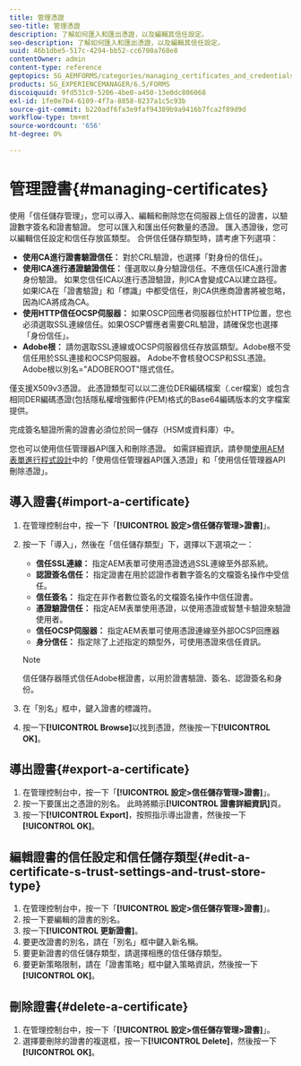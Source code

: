 ```yaml
---
title: 管理憑證
seo-title: 管理憑證
description: 了解如何匯入和匯出憑證，以及編輯其信任設定。
seo-description: 了解如何匯入和匯出憑證，以及編輯其信任設定。
uuid: 46b1dbe5-517c-4294-bb52-cc6700a768e8
contentOwner: admin
content-type: reference
geptopics: SG_AEMFORMS/categories/managing_certificates_and_credentials
products: SG_EXPERIENCEMANAGER/6.5/FORMS
discoiquuid: 9fd531c0-5206-4be0-a450-13e0dc806068
exl-id: 1fe0e7b4-6109-4f7a-8858-8237a1c5c93b
source-git-commit: b220adf6fa3e9faf94389b9a9416b7fca2f89d9d
workflow-type: tm+mt
source-wordcount: '656'
ht-degree: 0%

---
```


# 管理證書{#managing-certificates}

使用「信任儲存管理」，您可以導入、編輯和刪除您在伺服器上信任的證書，以驗證數字簽名和證書驗證。 您可以匯入和匯出任何數量的憑證。 匯入憑證後，您可以編輯信任設定和信任存放區類型。 合併信任儲存類型時，請考慮下列選項：

* **使用CA進行證書驗證信任：** 對於CRL驗證，也選擇「對身份的信任」。
* **使用ICA進行憑證驗證信任：** 僅選取以身分驗證信任。不應信任ICA進行證書身份驗證。 如果您信任ICA以進行憑證驗證，則ICA會變成CA以建立路徑。 如果ICA在「證書驗證」和「標識」中都受信任，則CA供應商證書將被忽略，因為ICA將成為CA。
* **使用HTTP信任OCSP伺服器：** 如果OSCP回應者伺服器位於HTTP位置，您也必須選取SSL連線信任。如果OSCP響應者需要CRL驗證，請確保您也選擇「身份信任」。
* **Adobe根：** 請勿選取SSL連線或OCSP伺服器信任存放區類型。Adobe根不受信任用於SSL連接和OCSP伺服器。 Adobe不會核發OCSP和SSL憑證。 Adobe根以別名=&quot;ADOBEROOT&quot;隱式信任。

僅支援X509v3憑證。 此憑證類型可以以二進位DER編碼檔案（.cer檔案）或包含相同DER編碼憑證(包括隱私權增強郵件(PEM)格式的Base64編碼版本的文字檔案提供。

完成簽名驗證所需的證書必須位於同一儲存（HSM或資料庫）中。

您也可以使用信任管理器API匯入和刪除憑證。 如需詳細資訊，請參閱[使用AEM表單進行程式設計](https://www.adobe.com/go/learn_aemforms_programming_63)中的「使用信任管理器API匯入憑證」和「使用信任管理器API刪除憑證」。

## 導入證書{#import-a-certificate}

1. 在管理控制台中，按一下「**[!UICONTROL 設定>信任儲存管理>證書]**」。
1. 按一下「導入」，然後在「信任儲存類型」下，選擇以下選項之一：

   * **信任SSL連線：** 指定AEM表單可使用憑證透過SSL連線至外部系統。
   * **認證簽名信任：** 指定證書在用於認證作者數字簽名的文檔簽名操作中受信任。
   * **信任簽名：** 指定在非作者數位簽名的文檔簽名操作中信任證書。
   * **憑證驗證信任：** 指定AEM表單使用憑證，以使用憑證或智慧卡驗證來驗證使用者。
   * **信任OCSP伺服器：** 指定AEM表單可使用憑證連線至外部OCSP回應器
   * **身分信任：** 指定除了上述指定的類型外，可使用憑證來信任資訊。

   >[!NOTE]
   >
   >信任儲存器隱式信任Adobe根證書，以用於證書驗證、簽名、認證簽名和身份。

1. 在「別名」框中，鍵入證書的標識符。
1. 按一下&#x200B;**[!UICONTROL Browse]**&#x200B;以找到憑證，然後按一下&#x200B;**[!UICONTROL OK]**。

## 導出證書{#export-a-certificate}

1. 在管理控制台中，按一下「**[!UICONTROL 設定>信任儲存管理>證書]**」。
1. 按一下要匯出之憑證的別名。 此時將顯示&#x200B;**[!UICONTROL 證書詳細資訊]**&#x200B;頁。
1. 按一下&#x200B;**[!UICONTROL Export]**，按照指示導出證書，然後按一下&#x200B;**[!UICONTROL OK]**。

## 編輯證書的信任設定和信任儲存類型{#edit-a-certificate-s-trust-settings-and-trust-store-type}

1. 在管理控制台中，按一下「**[!UICONTROL 設定>信任儲存管理>證書]**」。
1. 按一下要編輯的證書的別名。
1. 按一下&#x200B;**[!UICONTROL 更新證書]**。
1. 要更改證書的別名，請在「別名」框中鍵入新名稱。
1. 要更新證書的信任儲存類型，請選擇相應的信任儲存類型。
1. 要更新策略限制，請在「證書策略」框中鍵入策略資訊，然後按一下&#x200B;**[!UICONTROL OK]**。

## 刪除證書{#delete-a-certificate}

1. 在管理控制台中，按一下「**[!UICONTROL 設定>信任儲存管理>證書]**」。
1. 選擇要刪除的證書的複選框，按一下&#x200B;**[!UICONTROL Delete]**，然後按一下&#x200B;**[!UICONTROL OK]**。
